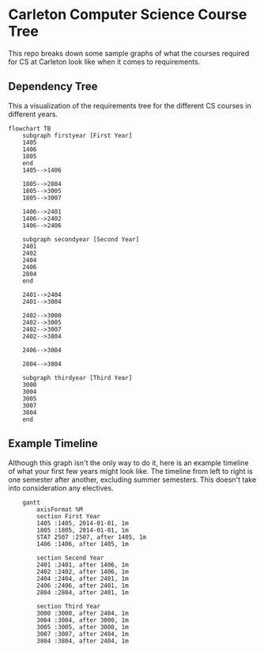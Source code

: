 # Carleton Computer Science Course Tree

This repo breaks down some sample graphs of what the courses required for CS at
Carleton look like when it comes to requirements.

## Dependency Tree

This a visualization of the requirements tree for the different CS courses in
different years.

```mermaid
flowchart TB
    subgraph firstyear [First Year]
    1405
    1406
    1805
    end
    1405-->1406

    1805-->2804
    1805-->3005
    1805-->3007

    1406-->2401
    1406-->2402
    1406-->2406

    subgraph secondyear [Second Year]
    2401
    2402
    2404
    2406
    2804
    end

    2401-->2404
    2401-->3004

    2402-->3000
    2402-->3005
    2402-->3007
    2402-->3804

    2406-->3004

    2804-->3804

    subgraph thirdyear [Third Year]
    3000
    3004
    3005
    3007
    3804
    end
```

## Example Timeline

Although this graph isn't the only way to do it, here is an example timeline of
what your first few years might look like. The timeline from left to right is
one semester after another, excluding summer semesters. This doesn't take into
consideration any electives.

```mermaid
    gantt
        axisFormat %M
        section First Year
        1405 :1405, 2014-01-01, 1m
        1805 :1805, 2014-01-01, 1m
        STAT 2507 :2507, after 1405, 1m
        1406 :1406, after 1405, 1m

        section Second Year
        2401 :2401, after 1406, 1m
        2402 :2402, after 1406, 1m
        2404 :2404, after 2401, 1m
        2406 :2406, after 2401, 1m
        2804 :2804, after 2401, 1m

        section Third Year
        3000 :3000, after 2404, 1m
        3004 :3004, after 3000, 1m
        3005 :3005, after 3000, 1m
        3007 :3007, after 2404, 1m
        3804 :3804, after 2404, 1m
```